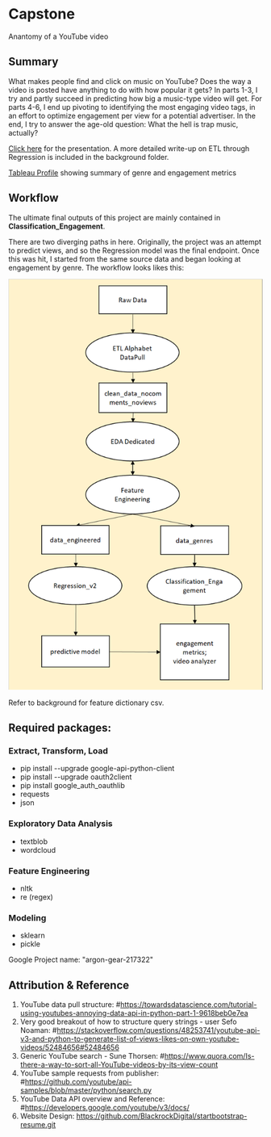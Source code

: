 # Capstone
Anantomy of a YouTube video

## Summary

What makes people find and click on music on YouTube? Does the way a video is posted have anything to do with how popular it gets? In parts 1-3, I try and partly succeed in predicting how big a music-type video will get. For parts 4-6, I end up pivoting to identifying the most engaging video tags, in an effort to optimize engagement per view for a potential advertiser. In the end, I try to answer the age-old question: What the hell is trap music, actually?

<a href=https://conorbarryhoke.github.io/>Click here<a> for the presentation.
A more detailed write-up on ETL through Regression is included in the background folder.

<a href=https://public.tableau.com/profile/conor.barry.hoke#!/>Tableau Profile<a> showing summary of genre and engagement metrics

## Workflow
The ultimate final outputs of this project are mainly contained in <strong>Classification_Engagement</strong>.

There are two diverging paths in here. Originally, the project was an attempt to predict views, and so the Regression model was the final endpoint. Once this was hit, I started from the same source data and began looking at engagement by genre. The workflow looks likes this:

<span><img src="https://raw.githubusercontent.com/conorbarryhoke/Capstone/master/assets/prime_workflow.bmp"><span>

Refer to background for feature dictionary csv.

## Required packages:
### Extract, Transform, Load
* pip install --upgrade google-api-python-client
* pip install --upgrade oauth2client
* pip install google_auth_oauthlib
* requests
* json

### Exploratory Data Analysis
* textblob
* wordcloud
### Feature Engineering
* nltk
* re (regex)
### Modeling
* sklearn
* pickle

Google Project name: "argon-gear-217322"


## Attribution & Reference
1. YouTube data pull structure:   #https://towardsdatascience.com/tutorial-using-youtubes-annoying-data-api-in-python-part-1-9618beb0e7ea
2. Very good breakout of how to structure query strings - user Sefo Noaman:
#https://stackoverflow.com/questions/48253741/youtube-api-v3-and-python-to-generate-list-of-views-likes-on-own-youtube-videos/52484656#52484656
3. Generic YouTube search - Sune Thorsen:
#https://www.quora.com/Is-there-a-way-to-sort-all-YouTube-videos-by-its-view-count
4. YouTube sample requests from publisher:
#https://github.com/youtube/api-samples/blob/master/python/search.py
5. YouTube Data API overview and Reference:
#https://developers.google.com/youtube/v3/docs/
6. Website Design:
https://github.com/BlackrockDigital/startbootstrap-resume.git
